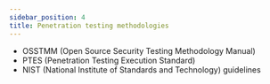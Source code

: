 ```yaml
---
sidebar_position: 4
title: Penetration testing methodologies
---
```



- OSSTMM (Open Source Security Testing Methodology Manual)
- PTES (Penetration Testing Execution Standard)
- NIST (National Institute of Standards and Technology) guidelines

